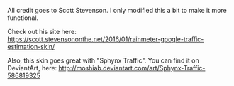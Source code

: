 All credit goes to Scott Stevenson. I only modified this a bit to make it more functional.  

Check out his site here: https://scott.stevensononthe.net/2016/01/rainmeter-google-traffic-estimation-skin/  

Also, this skin goes great with "Sphynx Traffic". You can find it on DeviantArt, here: http://moshiab.deviantart.com/art/Sphynx-Traffic-586819325
